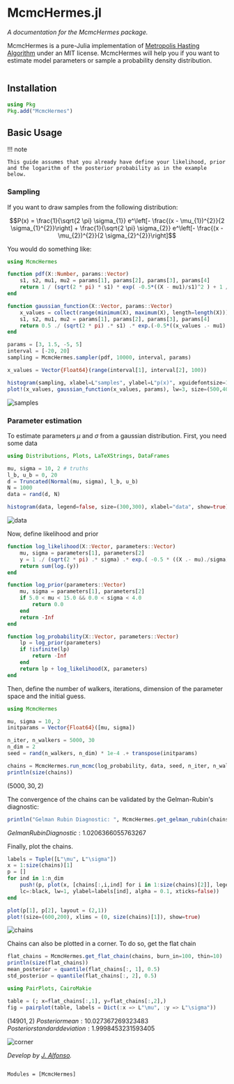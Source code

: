 # McmcHermes.jl


*A documentation for the McmcHermes package.*

McmcHermes is a pure-Julia implementation of [Metropolis Hasting Algorithm](https://en.wikipedia.org/wiki/Metropolis–Hastings_algorithm) under an MIT license. McmcHermes will help you if you want to estimate model parameters or sample a probability density distribution.

```@contents
```

## Installation

```julia
using Pkg
Pkg.add("McmcHermes")
```

## Basic Usage

!!! note

    This guide assumes that you already have define your likelihood, prior and the logarithm of the posterior probability as in the example below.


### Sampling

If you want to draw samples from the following distribution:

$$P(x) = \frac{1}{\sqrt{2 \pi} \sigma_{1}} e^\left[- \frac{(x - \mu_{1})^{2}}{2 \sigma_{1}^{2}}\right] + \frac{1}{\sqrt{2 \pi} \sigma_{2}} e^\left[- \frac{(x - \mu_{2})^{2}}{2 \sigma_{2}^{2}}\right]$$

You would do something like:

```julia
using McmcHermes

function pdf(X::Number, params::Vector)
    s1, s2, mu1, mu2 = params[1], params[2], params[3], params[4]
    return 1 / (sqrt(2 * pi) * s1) * exp( -0.5*((X - mu1)/s1)^2 ) + 1 / (sqrt(2 * pi) * s2) * exp( -0.5*((X - mu2)/s2)^2 )
end

function gaussian_function(X::Vector, params::Vector)
    x_values = collect(range(minimum(X), maximum(X), length=length(X)))
    s1, s2, mu1, mu2 = params[1], params[2], params[3], params[4]
    return 0.5 ./ (sqrt(2 * pi) .* s1) .* exp.(-0.5*((x_values .- mu1)./s1).^2) .+ 0.5 ./ (sqrt(2 * pi) .* s2) .* exp.(-0.5*((x_values .- mu2)./s2).^2)
end

params = [3, 1.5, -5, 5]
interval = [-20, 20]
sampling = McmcHermes.sampler(pdf, 10000, interval, params)

x_values = Vector{Float64}(range(interval[1], interval[2], 100))

histogram(sampling, xlabel=L"samples", ylabel=L"p(x)", xguidefontsize=12, color=:gray, yguidefontsize=12, normalize=:pdf, show=true, label="samples")
plot!(x_values, gaussian_function(x_values, params), lw=3, size=(500,400), label="Function", lc=:orange, show=true)
```

![samples](./assets/samples.png)


### Parameter estimation

To estimate parameters $\mu$ and $\sigma$ from a gaussian distribution. First, you need some data

```julia
using Distributions, Plots, LaTeXStrings, DataFrames

mu, sigma = 10, 2 # truths
l_b, u_b = 0, 20
d = Truncated(Normal(mu, sigma), l_b, u_b)
N = 1000
data = rand(d, N)

histogram(data, legend=false, size=(300,300), xlabel="data", show=true)
```

![data](./assets/hist.png)

Now, define likelihood and prior

```julia
function log_likelihood(X::Vector, parameters::Vector)
    mu, sigma = parameters[1], parameters[2]
    y = 1 ./ (sqrt(2 * pi) .* sigma) .* exp.( -0.5 * ((X .- mu)./sigma).^2 )
    return sum(log.(y))
end

function log_prior(parameters::Vector)
    mu, sigma = parameters[1], parameters[2]
    if 5.0 < mu < 15.0 && 0.0 < sigma < 4.0
        return 0.0
    end
    return -Inf
end

function log_probability(X::Vector, parameters::Vector)
    lp = log_prior(parameters)
    if !isfinite(lp)
        return -Inf
    end
    return lp + log_likelihood(X, parameters)
end
```

Then, define the number of walkers, iterations, dimension of the parameter space and the initial guess.

```julia
using McmcHermes

mu, sigma = 10, 2
initparams = Vector{Float64}([mu, sigma])

n_iter, n_walkers = 5000, 30
n_dim = 2
seed = rand(n_walkers, n_dim) * 1e-4 .+ transpose(initparams)

chains = McmcHermes.run_mcmc(log_probability, data, seed, n_iter, n_walkers, n_dim, a=0.01)
println(size(chains))
```
$(5000, 30, 2)$

The convergence of the chains can be validated by the Gelman-Rubin's diagnostic:

```julia 
println("Gelman Rubin Diagnostic: ", McmcHermes.get_gelman_rubin(chains))
```
$Gelman Rubin Diagnostic: 1.0206366055763267$

Finally, plot the chains.

```julia
labels = Tuple([L"\mu", L"\sigma"])
x = 1:size(chains)[1]
p = []
for ind in 1:n_dim
    push!(p, plot(x, [chains[:,i,ind] for i in 1:size(chains)[2]], legend=false, 
    lc=:black, lw=1, ylabel=labels[ind], alpha = 0.1, xticks=false))
end

plot(p[1], p[2], layout = (2,1))
plot!(size=(600,200), xlims = (0, size(chains)[1]), show=true)
```
![chains](./assets/chains.png)

Chains can also be plotted in a corner. To do so, get the flat chain

```julia
flat_chains = McmcHermes.get_flat_chain(chains, burn_in=100, thin=10)
println(size(flat_chains))
mean_posterior = quantile(flat_chains[:, 1], 0.5)
std_posterior = quantile(flat_chains[:, 2], 0.5)

using PairPlots, CairoMakie

table = (; x=flat_chains[:,1], y=flat_chains[:,2],)
fig = pairplot(table, labels = Dict(:x => L"\mu", :y => L"\sigma"))
```
$(14901, 2)$
$Posterior mean: 10.027367269323483$
$Posterior standard deviation: 1.9998453231593405$

![corner](./assets/corner.png)


*Develop by [J. Alfonso](https://github.com/stevenalfonso).*


```@index
```

```@autodocs
Modules = [McmcHermes]
```